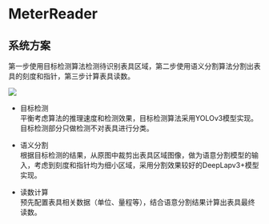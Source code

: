 # MeterReader

## 系统方案

第一步使用目标检测算法检测待识别表具区域，第二步使用语义分割算法分割出表具的刻度和指针，第三步计算表具读数。

![](https://github.com/zhuyushi/MeterReader/blob/master/png/system.png) 

* 目标检测<br>
  平衡考虑算法的推理速度和检测效果，目标检测算法采用YOLOv3模型实现。目标检测部分只做检测不对表具进行分类。 

* 语义分割<br>
  根据目标检测的结果，从原图中裁剪出表具区域图像，做为语意分割模型的输入，考虑到刻度和指针均为细小区域，采用分割效果较好的DeepLapv3+模型实现。 

* 读数计算<br>
  预先配置表具相关数据（单位、量程等），结合语意分割结果计算出表具最终读数。
